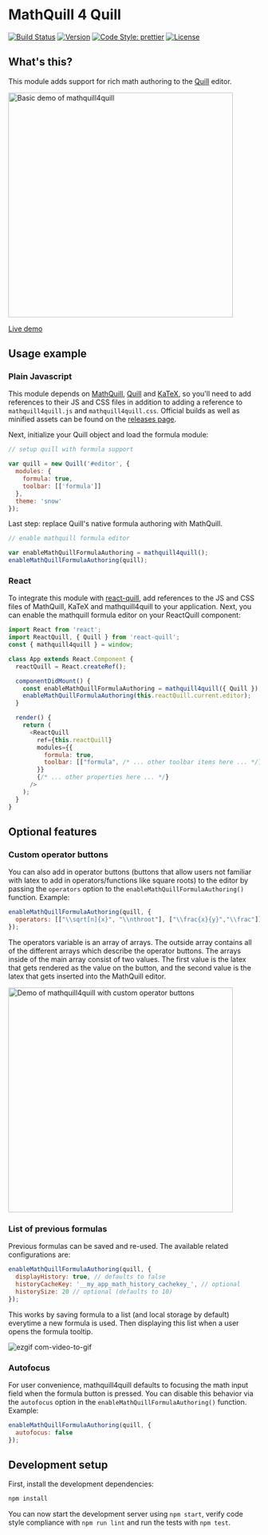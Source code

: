 # MathQuill 4 Quill

[![Build Status](https://clewolff.visualstudio.com/mathquill4quill/_apis/build/status/c-w.mathquill4quill?branchName=master)](https://clewolff.visualstudio.com/mathquill4quill/_build/latest?definitionId=5&branchName=master)
[![Version](https://img.shields.io/npm/v/mathquill4quill.svg)](https://www.npmjs.com/package/mathquill4quill)
[![Code Style: prettier](https://img.shields.io/badge/code_style-prettier-ff69b4.svg?style=flat-square)](https://github.com/prettier/prettier)
[![License](https://img.shields.io/badge/License-Apache_2.0-blue.svg)](https://github.com/c-w/mathquill4quill/blob/master/LICENSE.txt)

## What's this?

This module adds support for rich math authoring to the [Quill](http://quilljs.com/) editor.

<img src="https://user-images.githubusercontent.com/1086421/60978795-afb8e100-a2ff-11e9-8a4a-6f77e24001c9.gif" width="450" alt="Basic demo of mathquill4quill">

[Live demo](https://c-w.github.io/mathquill4quill/)

## Usage example

### Plain Javascript

This module depends on [MathQuill](http://docs.mathquill.com/en/latest/Getting_Started/), [Quill](https://quilljs.com/docs/quickstart/) and [KaTeX](https://github.com/Khan/KaTeX#usage), so you'll need to add references to their JS and CSS files in addition to adding a reference to `mathquill4quill.js` and `mathquill4quill.css`. Official builds as well as minified assets can be found on the [releases page](https://github.com/c-w/mathquill4quill/releases).

Next, initialize your Quill object and load the formula module:

```javascript
// setup quill with formula support

var quill = new Quill('#editor', {
  modules: {
    formula: true,
    toolbar: [['formula']]
  },
  theme: 'snow'
});
```

Last step: replace Quill's native formula authoring with MathQuill.

```javascript
// enable mathquill formula editor

var enableMathQuillFormulaAuthoring = mathquill4quill();
enableMathQuillFormulaAuthoring(quill);
```

### React

To integrate this module with [react-quill](https://github.com/zenoamaro/react-quill), add references to the JS and CSS files of MathQuill, KaTeX and mathquill4quill to your application. Next, you can enable the mathquill formula editor on your ReactQuill component:

```javascript
import React from 'react';
import ReactQuill, { Quill } from 'react-quill';
const { mathquill4quill } = window;

class App extends React.Component {
  reactQuill = React.createRef();

  componentDidMount() {
    const enableMathQuillFormulaAuthoring = mathquill4quill({ Quill });
    enableMathQuillFormulaAuthoring(this.reactQuill.current.editor);
  }

  render() {
    return (
      <ReactQuill
        ref={this.reactQuill}
        modules={{
          formula: true,
          toolbar: [["formula", /* ... other toolbar items here ... */]]
        }}
        {/* ... other properties here ... */}
      />
    );
  }
}
```

## Optional features

### Custom operator buttons

You can also add in operator buttons (buttons that allow users not familiar with latex to add in operators/functions like square roots) to the editor by passing the `operators` option to the `enableMathQuillFormulaAuthoring()` function. Example:

```javascript
enableMathQuillFormulaAuthoring(quill, {
  operators: [["\\sqrt[n]{x}", "\\nthroot"], ["\\frac{x}{y}","\\frac"]]
});
```

The operators variable is an array of arrays. The outside array contains all of the different arrays which describe the operator buttons. The arrays inside of the main array consist of two values. The first value is the latex that gets rendered as the value on the button, and the second value is the latex that gets inserted into the MathQuill editor.

<img src="https://user-images.githubusercontent.com/1086421/60978823-b8a9b280-a2ff-11e9-990a-ffba2b4ff394.gif" width="450" alt="Demo of mathquill4quill with custom operator buttons">

### List of previous formulas

Previous formulas can be saved and re-used. The available related configurations are:

```javascript
enableMathQuillFormulaAuthoring(quill, {
  displayHistory: true, // defaults to false
  historyCacheKey: '__my_app_math_history_cachekey_', // optional 
  historySize: 20 // optional (defaults to 10)
});
```

This works by saving formula to a list (and local storage by default) everytime a new formula is used. Then displaying this list when a user opens the formula tooltip.

![ezgif com-video-to-gif](https://user-images.githubusercontent.com/31671215/75315157-c96b5200-5816-11ea-99c2-f5414ee8e241.gif)

### Autofocus

For user convenience, mathquill4quill defaults to focusing the math input field when the formula button is pressed. You can disable this behavior via the `autofocus` option in the `enableMathQuillFormulaAuthoring()` function. Example:

```javascript
enableMathQuillFormulaAuthoring(quill, {
  autofocus: false
});
```

## Development setup

First, install the development dependencies:

```bash
npm install
```

You can now start the development server using `npm start`, verify code style compliance with `npm run lint` and run the tests with `npm test`.
